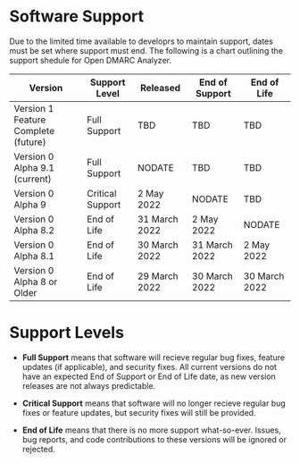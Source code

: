 # Software Support

Due to the limited time available to developrs to maintain support, dates must be set where support must end. The following is a chart outlining the support shedule for Open DMARC Analyzer.

| Version                             | Support Level    | Released       | End of Support | End of Life   |
| ----------------------------------- | ---------------- | -------------- | -------------- | ------------- |
| Version 1 Feature Complete (future) | Full Support     | TBD            | TBD            | TBD           |
| Version 0 Alpha 9.1 (current)       | Full Support     | NODATE         | TBD            | TBD           |
| Version 0 Alpha 9                   | Critical Support | 2 May 2022     | NODATE         | TBD           |
| Version 0 Alpha 8.2                 | End of Life      | 31 March 2022  | 2 May 2022     | NODATE        |
| Version 0 Alpha 8.1                 | End of Life      | 30 March 2022  | 31 March 2022  | 2 May 2022    |
| Version 0 Alpha 8 or Older          | End of Life      | 29 March 2022  | 30 March 2022  | 30 March 2022 |

# Support Levels

- **Full Support** means that software will recieve regular bug fixes, feature updates (if applicable), and security fixes. All current versions do not have an expected End of Support or End of Life date, as new version releases are not always predictable.

- **Critical Support** means that software will no longer recieve regular bug fixes or feature updates, but security fixes will still be provided.

- **End of Life** means that there is no more support what-so-ever. Issues, bug reports, and code contributions to these versions will be ignored or rejected.
